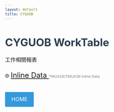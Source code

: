 ```yaml
---
layout: default
title: CYGUOB
---
```


# CYGUOB WorkTable

工作相關報表
<style>
h1 {
    font-size:2.2rem;
    color: #2c3e50;
}
p {
  font-size: 1.1rem;
  line-height:1.6;
}
a.button {
  display: inline-block;
  padding: 0.6em 1.2em;
  margin-top: 1em;
  background-color: #3498db;
  color: white;
  text-decoration: none;
  border-radius: 3px;
  transition: background-color 0.3s ease;
}
a.button:hover {
  background-color: #8980b9;
}
  
</style>
<p>🌐
  <a href="https://bapbiwaf.tsmc.com.tw/reports/powerbi/CYGUOB/Inline%20data_V2?rc:Toolbar=false" style="font-size: 24px;" target="_blank">
    Inline Data
</a>
  <span style="font-size: 12px; color: gray;">TMUA29/TMUA36 Inline Data</span>
</p>

<a class="button" href="https://wandaguo.github.io/APID/DASHBOARD/"> HOME</a>
